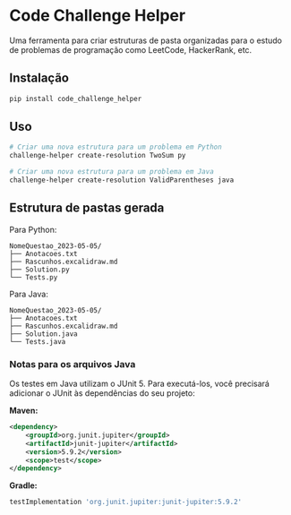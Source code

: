 # Code Challenge Helper

Uma ferramenta para criar estruturas de pasta organizadas para o estudo de problemas de programação como LeetCode, HackerRank, etc.

## Instalação

```bash
pip install code_challenge_helper
```

## Uso

```bash
# Criar uma nova estrutura para um problema em Python
challenge-helper create-resolution TwoSum py

# Criar uma nova estrutura para um problema em Java
challenge-helper create-resolution ValidParentheses java
```

## Estrutura de pastas gerada

Para Python:
```
NomeQuestao_2023-05-05/
├── Anotacoes.txt
├── Rascunhos.excalidraw.md
├── Solution.py
└── Tests.py
```

Para Java:
```
NomeQuestao_2023-05-05/
├── Anotacoes.txt
├── Rascunhos.excalidraw.md
├── Solution.java
└── Tests.java
```

### Notas para os arquivos Java

Os testes em Java utilizam o JUnit 5. Para executá-los, você precisará adicionar o JUnit às dependências do seu projeto:

**Maven:**
```xml
<dependency>
    <groupId>org.junit.jupiter</groupId>
    <artifactId>junit-jupiter</artifactId>
    <version>5.9.2</version>
    <scope>test</scope>
</dependency>
```

**Gradle:**
```groovy
testImplementation 'org.junit.jupiter:junit-jupiter:5.9.2'
```